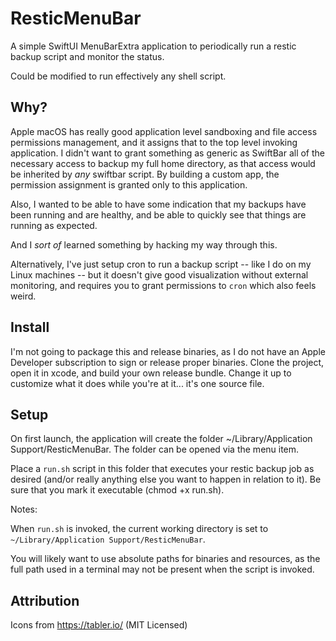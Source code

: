 #  ResticMenuBar

A simple SwiftUI MenuBarExtra application to periodically run a restic backup script and monitor the status.

Could be modified to run effectively any shell script.


## Why?

Apple macOS has really good application level sandboxing and file access permissions management, and it assigns that to the top level invoking application.  I didn't want to grant something as generic as SwiftBar all of the necessary access to backup my full home directory, as that access would be inherited by _any_ swiftbar script.  By building a custom app, the permission assignment is granted only to this application.  

Also, I wanted to be able to have some indication that my backups have been running and are healthy, and be able to quickly see that things are running as expected.

And I _sort of_ learned something by hacking my way through this.

Alternatively, I've just setup cron to run a backup script -- like I do on my Linux machines -- but it doesn't give good visualization without external monitoring, and requires you to grant permissions to `cron` which also feels weird. 

## Install

I'm not going to package this and release binaries, as I do not have an Apple Developer subscription to sign or release proper binaries.  Clone the project, open it in xcode, and build your own release bundle.  Change it up to customize what it does while you're at it... it's one source file.

## Setup

On first launch, the application will create the folder ~/Library/Application Support/ResticMenuBar.  The folder can be opened via the menu item. 

Place a `run.sh` script in this folder that executes your restic backup job as desired (and/or really anything else you want to happen in relation to it).  Be sure that you mark it executable (chmod +x run.sh).  

Notes:

When `run.sh` is invoked, the current working directory is set to `~/Library/Application Support/ResticMenuBar`.

You will likely want to use absolute paths for binaries and resources, as the full path used in a terminal may not be present when the script is invoked.   


## Attribution

Icons from https://tabler.io/ (MIT Licensed)


